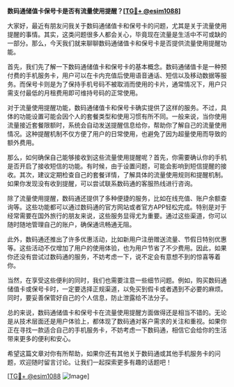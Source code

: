 **数码通储值卡保号卡是否有流量使用提醒？[[TG💪+ @esim1088](https://t.me/s/esim1088)]**

大家好，最近有朋友问我关于数码通储值卡和保号卡的问题，尤其是关于流量使用提醒的事情。其实，这类问题很多人都会关心，毕竟现在流量是生活中不可或缺的一部分。那么，今天我们就来聊聊数码通储值卡和保号卡是否提供流量使用提醒功能。

首先，我们先了解一下数码通储值卡和保号卡的基本概念。数码通储值卡是一种预付费的手机服务卡，用户可以在卡内充值后使用语音通话、短信以及移动数据等服务。而保号卡则是为了保持手机号码不被取消而使用的卡片，通常情况下，用户只需支付最低的月租费用即可维持号码的正常使用。

对于流量使用提醒功能，数码通储值卡和保号卡确实提供了这样的服务。不过，具体的功能设置可能会因个人的套餐类型和使用习惯有所不同。一般来说，当你使用流量接近套餐限额时，系统会自动发送提醒信息给你，帮助你了解自己的流量使用情况。这种提醒机制不仅方便了用户的日常使用，也避免了因为超量使用而导致的额外费用。

那么，如何确保自己能够接收到这些流量使用提醒呢？首先，你需要确认你的手机是否开启了接收短信的功能。有时候，由于设置问题，可能会影响到短信提醒的接收。其次，建议定期检查自己的套餐详情，了解具体的流量使用规则和提醒机制。如果你发现没有收到提醒，可以尝试联系数码通的客服热线进行咨询。

除了流量使用提醒，数码通还提供了多种便捷的服务，比如在线充值、账户余额查询等。这些功能都可以通过数码通的官方网站或者官方APP轻松完成。特别是对于经常需要在国外旅行的朋友来说，这些服务显得尤为重要。通过这些渠道，你可以随时随地管理自己的账户，确保通讯畅通无阻。

此外，数码通还推出了许多优惠活动，比如新用户注册赠送流量、节假日特别优惠等。这些活动不仅增加了用户的使用体验，也为用户节省了不少费用。因此，如果你还没有尝试过数码通的服务，不妨考虑一下，说不定会有意想不到的惊喜等着你。

当然，在享受这些便利的同时，我们也需要注意一些细节问题。例如，购买数码通储值卡或保号卡时，一定要选择正规渠道，以免买到假卡或者遇到不必要的麻烦。同时，要妥善保管好自己的个人信息，防止泄露给不法分子。

总的来说，数码通储值卡和保号卡在流量使用提醒方面做得还是相当不错的。无论是从技术层面还是用户体验上，都体现了数码通对客户需求的关注和重视。如果你正在寻找一款适合自己的手机服务卡，不妨考虑一下数码通，相信它会给你的生活带来更多的便利和安心。

希望这篇文章对你有所帮助，如果你还有其他关于数码通或其他手机服务卡的问题，欢迎随时留言讨论。让我们一起探索更多有趣的话题吧！

[[TG💪+ @esim1088](https://t.me/s/esim1088) ![Image](https://i.postimg.cc/4NQfJmqS/Snipaste-2025-05-13-00-14-12.png)]